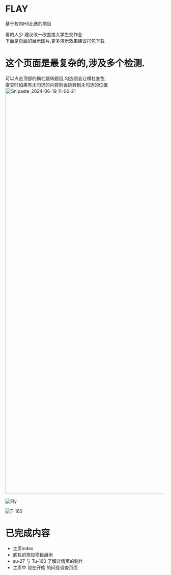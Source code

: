 # FLAY
基于校内H5比赛的项目

看的人少 建议改一改直接大学生交作业  
下面是页面的展示图片,更多演示效果建议打包下载  
# 这个页面是最复杂的,涉及多个检测.  
可以点击顶部的横杠跳转题目,勾选则会让横杠变色,  
提交时如果有未勾选的内容则会跳转到未勾选的位置  
<img width="1275" alt="Snipaste_2024-06-19_11-06-21" src="https://github.com/user-attachments/assets/27a1fe18-7f72-4a5b-b2ec-7cc2ad0d2979">

![Fly](https://github.com/user-attachments/assets/dcc0e394-1ddb-48fc-b116-bf664f3319bd)

![T-160](https://github.com/user-attachments/assets/6bd115f7-15d1-4b57-af21-60f23229aa99)


# 已完成内容
* 主页index
* 底栏的现役项目展示
* su-27 与 Tu-160 了解详情页的制作
* 主页中 现在开始 的问卷调查页面
